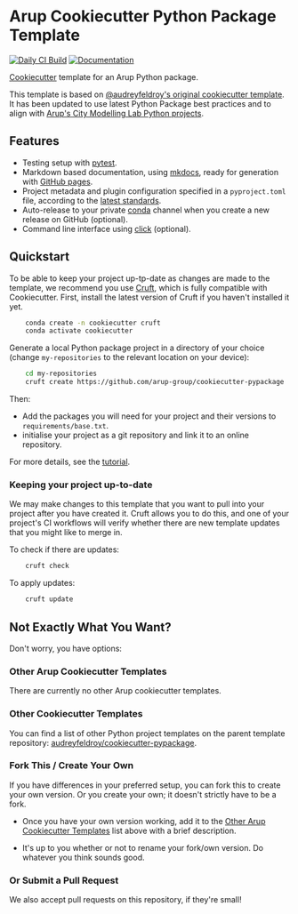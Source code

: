 # Arup Cookiecutter Python Package Template

[![Daily CI Build](https://github.com/arup-group/cookiecutter-pypackage/actions/workflows/daily-scheduled-ci.yml/badge.svg)](https://github.com/arup-group/cookiecutter-pypackage/actions/workflows/daily-scheduled-ci.yml)
[![Documentation](https://github.com/arup-group/cookiecutter-pypackage/actions/workflows/pages/pages-build-deployment/badge.svg?branch=gh-pages)](https://arup-group.github.io/cookiecutter-pypackage)

[Cookiecutter] template for an Arup Python package.

This template is based on [@audreyfeldroy's original cookiecutter template](https://github.com/audreyfeldroy/cookiecutter-pypackage).
It has been updated to use latest Python Package best practices and to align with [Arup's City Modelling Lab Python projects](https://github.com/search?q=topic%3Acml+org%3Aarup-group&type=repositories).
## Features

* Testing setup with [pytest].
* Markdown based documentation, using [mkdocs], ready for generation with [GitHub pages].
* Project metadata and plugin configuration specified in a `pyproject.toml` file, according to the [latest standards].
* Auto-release to your private [conda] channel when you create a new release on GitHub (optional).
* Command line interface using [click] (optional).

[Cookiecutter]: https://github.com/cookiecutter/cookiecutter
[pytest]: https://docs.pytest.org
[mkdocs]: https://pypi.org/project/mkdocs/
[GitHub pages]: https://pages.github.com
[conda]: https://anaconda.org
[click]: https://click.palletsprojects.com
[latest standards]: https://setuptools.pypa.io/en/latest/userguide/pyproject_config.html

## Quickstart

To be able to keep your project up-tp-date as changes are made to the template, we recommend you use [Cruft], which is fully compatible with Cookiecutter.
First, install the latest version of Cruft if you haven't installed it yet.

``` bash
    conda create -n cookiecutter cruft
    conda activate cookiecutter
```

Generate a local Python package project in a directory of your choice (change `my-repositories` to the relevant location on your device):

``` bash
    cd my-repositories
    cruft create https://github.com/arup-group/cookiecutter-pypackage
```

[cruft]: https://cruft.github.io/cruft/

Then:

* Add the packages you will need for your project and their versions to `requirements/base.txt`.
* initialise your project as a git repository and link it to an online repository.

For more details, see the [tutorial](https://arup-group.github.io/cookiecutter-pypackage/latest/tutorial).

### Keeping your project up-to-date

We may make changes to this template that you want to pull into your project after you have created it.
Cruft allows you to do this, and one of your project's CI workflows will verify whether there are new template updates that you might like to merge in.

To check if there are updates:
``` bash
    cruft check
```

To apply updates:
``` bash
    cruft update
```

## Not Exactly What You Want?

Don't worry, you have options:

### Other Arup Cookiecutter Templates

There are currently no other Arup cookiecutter templates.

### Other Cookiecutter Templates

You can find a list of other Python project templates on the parent template repository: [audreyfeldroy/cookiecutter-pypackage](https://github.com/audreyfeldroy/cookiecutter-pypackage).

### Fork This / Create Your Own

If you have differences in your preferred setup, you can fork this to create your own version.
Or you create your own; it doesn't strictly have to be a fork.

* Once you have your own version working, add it to the [Other Arup Cookiecutter Templates](#other-arup-cookiecutter-templates) list above with a brief description.

* It's up to you whether or not to rename your fork/own version. Do whatever you think sounds good.

### Or Submit a Pull Request

We also accept pull requests on this repository, if they're small!
